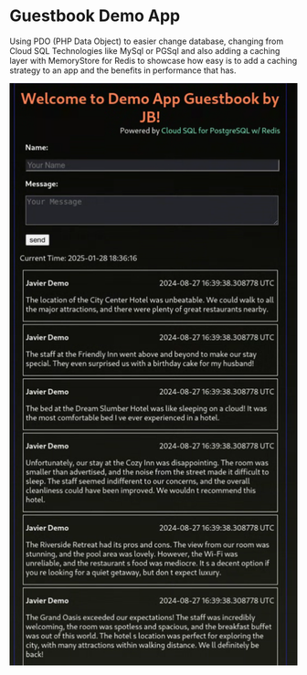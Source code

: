 # Guestbook Demo App
Using PDO (PHP Data Object) to easier change database, changing from Cloud SQL Technologies like MySql or PGSql and also adding a caching layer with MemoryStore for Redis to showcase how easy is to add a caching strategy to an app and the benefits in performance that has.

![alt text](https://github.com/javierbarthe/Guestbook_Demo_App/blob/d7d04c7da410eeabea8feba119dafbf64bce6b68/Snapshot_guestbook.png?raw=true)


